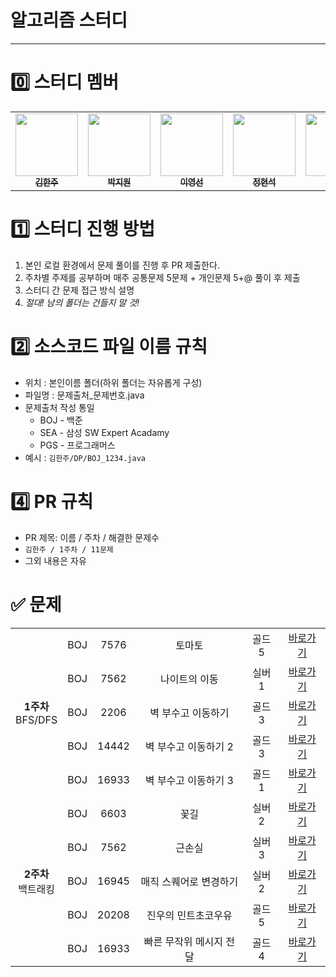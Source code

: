 # 알고리즘 스터디
---

# 0️⃣ 스터디 멤버

<table>
    <tr>
        <td align="center">
	    <a href="https://github.com/rlagkswn00">
	    	<img src="https://avatars.githubusercontent.com/u/56250226?v=4" width="100px;" alt=""/>
	    	<br/>
	    	<sub>
	    	<b>김한주</b>
	        </sub>
	    </a>
	    <br />
	</td>
        <td align="center">
	    <a href="https://github.com/david-parkk">
	    	<img src="https://avatars.githubusercontent.com/u/57484954?v=4" width="100px;" alt=""/>
	    	<br/>
	    	<sub>
	    	<b>박지원</b>
	        </sub>
	    </a>
	    <br />
	</td>
        <td align="center">
	    <a href="https://github.com/lyouxsun">
	    	<img src="https://avatars.githubusercontent.com/u/108388253?v=4" width="100px;" alt=""/>
	    	<br/>
	    	<sub>
	    	<b>이영선</b>
	        </sub>
	    </a>
	    <br />
	</td>
	<td align="center">
	    <a href="https://github.com/hyuns66">
	    	<img src="https://avatars.githubusercontent.com/u/72616557?v=4" width="100px;" alt=""/>
	    	<br/>
	    	<sub>
	    	<b>정현석</b>
	        </sub>
	    </a>
	    <br />
	</td>
	<td align="center">
	    <a href="https://github.com/kmw10693">
	    	<img src="https://avatars.githubusercontent.com/u/60867950?v=4" width="100px;" alt=""/>
	    	<br/>
	    	<sub>
	    	<b>김민우</b>
	        </sub>
	    </a>
	    <br />
	</td>
    <td align="center">
	    <a href="https://github.com/yunjeongiya">
	    	<img src="https://avatars.githubusercontent.com/u/70215620?v=4" width="100px;" alt=""/>
	    	<br/>
	    	<sub>
	    	<b>이윤정</b>
	        </sub>
	    </a>
	    <br />
	</td>
    </tr>
</table>

# 1️⃣ 스터디 진행 방법

1. 본인 로컬 환경에서 문제 풀이를 진행 후 PR 제출한다.
2. 주차별 주제를 공부하며 매주 공통문제 5문제 + 개인문제 5+@ 풀이 후 제출
3. 스터디 간 문제 접근 방식 설명
4. _절대! 남의 폴더는 건들지 말 것!_

# 2️⃣ 소스코드 파일 이름 규칙
- 위치 : 본인이름 폴더(하위 폴더는 자유롭게 구성)
- 파일명 : 문제출처\_문제번호.java
- 문제출처 작성 통일
  - BOJ - 백준
  - SEA - 삼성 SW Expert Acadamy
  - PGS - 프로그래머스
- 예시 : `김한주/DP/BOJ_1234.java`

# 4️⃣ PR 규칙

- PR 제목: 이름 / 주차 / 해결한 문제수
- `김한주 / 1주차 / 11문제`
- 그외 내용은 자유

# ✅ 문제

<table>
    <!-- 1주차 문제 -->
    <tr style="text-align: center">
        <td rowspan="5"><b>1주차</b></br>BFS/DFS</td>
        <td>BOJ</td><td>7576</td><td>토마토</td><td>골드5</td>
        <td><a href="https://www.acmicpc.net/problem/7576">바로가기</a></td>
    </tr>
    <tr style="text-align: center">
        <td>BOJ</td><td>7562</td><td>나이트의 이동</td><td>실버1</td>
        <td><a href="https://www.acmicpc.net/problem/7562">바로가기</a></td>
    </tr>
    <tr style="text-align: center">
        <td>BOJ</td><td>2206</td><td>벽 부수고 이동하기</td><td>골드3</td>
        <td><a href="https://www.acmicpc.net/problem/2206">바로가기</a></td>
    </tr>
    <tr style="text-align: center">
        <td>BOJ</td><td>14442</td><td>벽 부수고 이동하기 2</td><td>골드3</td>
        <td><a href="https://www.acmicpc.net/problem/14442">바로가기</a></td>
    </tr>
    <tr style="text-align: center">
        <td>BOJ</td><td>16933</td><td>벽 부수고 이동하기 3</td><td>골드1</td>
        <td><a href="https://www.acmicpc.net/problem/16933">바로가기</a></td>
    </tr>
	 <!-- 2주차 문제 -->
    <tr style="text-align: center">
        <td rowspan="5"><b>2주차</b></br>백트래킹</td>
        <td>BOJ</td><td>6603</td><td>꽃길</td><td>실버2</td>
        <td><a href="https://www.acmicpc.net/problem/14620">바로가기</a></td>
    </tr>
    <tr style="text-align: center">
        <td>BOJ</td><td>7562</td><td>근손실</td><td>실버3</td>
        <td><a href="https://www.acmicpc.net/problem/18429">바로가기</a></td>
    </tr>
    <tr style="text-align: center">
        <td>BOJ</td><td>16945</td><td>매직 스퀘어로 변경하기</td><td>실버2</td>
        <td><a href="https://www.acmicpc.net/problem/16945">바로가기</a></td>
    </tr>
    <tr style="text-align: center">
        <td>BOJ</td><td>20208</td><td>진우의 민트초코우유</td><td>골드5</td>
        <td><a href="https://www.acmicpc.net/problem/20208">바로가기</a></td>
    </tr>
    <tr style="text-align: center">
        <td>BOJ</td><td>16933</td><td>빠른 무작위 메시지 전달</td><td>골드4</td>
        <td><a href="https://www.acmicpc.net/problem/25825">바로가기</a></td>
    </tr>
</table>
